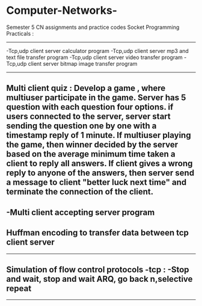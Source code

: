 # Computer-Networks-

Semester 5 CN assignments and practice codes
Socket Programming Practicals :

----------------------------------------------------------------------------------------------
-Tcp,udp client server calculator program
-Tcp,udp client server mp3 and text file transfer program
-Tcp,udp client server video transfer program
-Tcp,udp client server bitmap image transfer program

--------------------------------------------------------------------------------------------------
## Multi client quiz : Develop a game , where multiuser participate in the game. Server has 5 question with each question four options. if users connected to the server, server start sending the question one by one with a timestamp reply of 1 minute. If multiuser playing the game, then winner decided by the server based on the average minimum time taken a client to reply all answers. If  client gives a wrong reply to anyone of the answers, then server send a message to client "better luck next time" and terminate the connection of the client.

-Multi client accepting server program
---------------------------------------------------------------------------------------------------------
## Huffman encoding to transfer data between tcp client server
------------------------------------------------------------------------------------------------------------
## Simulation of flow control protocols -tcp : -Stop and wait, stop and wait ARQ, go back n,selective repeat 
----------------------------------------------------------------------------------------------------------------


